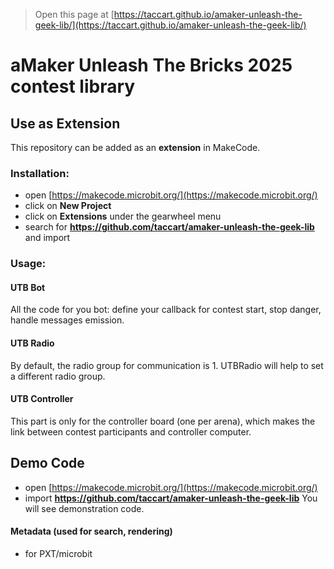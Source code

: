 
> Open this page at [https://taccart.github.io/amaker-unleash-the-geek-lib/](https://taccart.github.io/amaker-unleash-the-geek-lib/)

# aMaker Unleash The Bricks 2025 contest library




## Use as Extension

This repository can be added as an **extension** in MakeCode.

### Installation:
* open [https://makecode.microbit.org/](https://makecode.microbit.org/)
* click on **New Project**
* click on **Extensions** under the gearwheel menu
* search for **https://github.com/taccart/amaker-unleash-the-geek-lib** and import

### Usage:
#### UTB Bot 
All the code for you bot: define your callback for contest start, stop danger, handle messages emission.
#### UTB Radio
By default, the radio group for communication is 1.
UTBRadio will help to set a different radio group.
#### UTB Controller
This part is only for the controller board (one per arena), which makes the link between contest participants and controller computer.

## Demo Code

* open [https://makecode.microbit.org/](https://makecode.microbit.org/)
* import **https://github.com/taccart/amaker-unleash-the-geek-lib**
You will see demonstration code.


#### Metadata (used for search, rendering)

* for PXT/microbit
<script src="https://makecode.com/gh-pages-embed.js"></script><script>makeCodeRender("{{ site.makecode.home_url }}", "{{ site.github.owner_name }}/{{ site.github.repository_name }}");</script>
